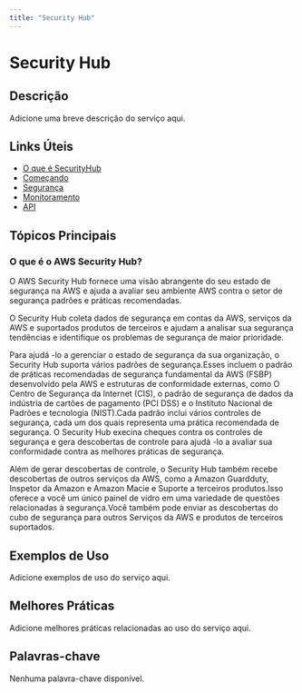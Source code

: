 ```yaml
---
title: "Security Hub"
---
```


# Security Hub

## Descrição

Adicione uma breve descrição do serviço aqui.

## Links Úteis

- [O que é SecurityHub](https://docs.aws.amazon.com/securityhub/latest/userguide/what-is-securityhub.html)
- [Começando](https://docs.aws.amazon.com/securityhub/latest/userguide/getting-started.html)
- [Segurança](https://docs.aws.amazon.com/securityhub/latest/userguide/security.html)
- [Monitoramento](https://docs.aws.amazon.com/securityhub/latest/userguide/monitoring.html)
- [API](https://docs.aws.amazon.com/securityhub/latest/userguide/api.html)

## Tópicos Principais

### O que é o AWS Security Hub?

O AWS Security Hub fornece uma visão abrangente do seu estado de segurança na AWS e ajuda a avaliar seu ambiente AWS contra o setor de segurança
padrões e práticas recomendadas.

O Security Hub coleta dados de segurança em contas da AWS, serviços da AWS e suportados produtos de terceiros e ajudam a analisar sua segurança
tendências e identifique os problemas de segurança de maior prioridade.

Para ajudá -lo a gerenciar o estado de segurança da sua organização, o Security Hub suporta vários padrões de segurança.Esses incluem
o padrão de práticas recomendadas de segurança fundamental da AWS (FSBP) desenvolvido pela AWS e estruturas de conformidade externas, como
O Centro de Segurança da Internet (CIS), o padrão de segurança de dados da indústria de cartões de pagamento (PCI DSS) e o Instituto Nacional de
Padrões e tecnologia (NIST).Cada padrão inclui vários controles de segurança, cada um dos quais representa uma prática recomendada de segurança.
O Security Hub execina cheques contra os controles de segurança e gera descobertas de controle para ajudá -lo a avaliar sua conformidade contra as melhores práticas de segurança.

Além de gerar descobertas de controle, o Security Hub também recebe descobertas de outros serviços da AWS, como a Amazon Guardduty,
Inspetor da Amazon e Amazon Macie e Suporte a terceiros
produtos.Isso oferece a você um único painel de vidro em uma variedade de questões relacionadas à segurança.Você também pode enviar as descobertas do cubo de segurança para outros
Serviços da AWS e produtos de terceiros suportados.

## Exemplos de Uso

Adicione exemplos de uso do serviço aqui.

## Melhores Práticas

Adicione melhores práticas relacionadas ao uso do serviço aqui.

## Palavras-chave

Nenhuma palavra-chave disponível.
